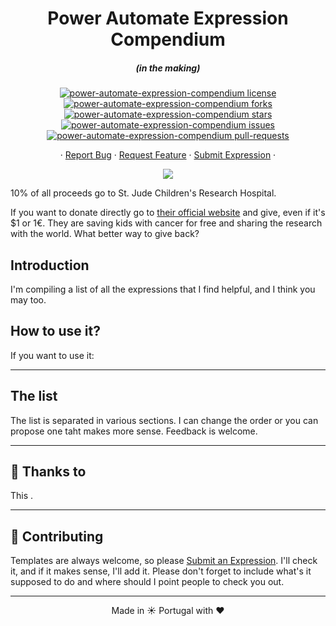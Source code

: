 <h1 align="center">
  Power Automate Expression Compendium
</h1>
<h5 align="center">(in the making)</h5>

<p align="center">
<a href="https://github.com/manueltgomes/power-automate-expression-compendium/blob/master/LICENSE" target="blank">
<img src="https://img.shields.io/github/license/manueltgomes/power-automate-expression-compendium?style=flat-square" alt="power-automate-expression-compendium license" />
</a>
<a href="https://github.com/manueltgomes/power-automate-expression-compendium/fork" target="blank">
<img src="https://img.shields.io/github/forks/manueltgomes/power-automate-expression-compendium?style=flat-square" alt="power-automate-expression-compendium forks"/>
</a>
<a href="https://github.com/manueltgomes/power-automate-expression-compendium/stargazers" target="blank">
<img src="https://img.shields.io/github/stars/manueltgomes/power-automate-expression-compendium?style=flat-square" alt="power-automate-expression-compendium stars"/>
</a>
<a href="https://github.com/manueltgomes/power-automate-expression-compendium/issues" target="blank">
<img src="https://img.shields.io/github/issues/manueltgomes/power-automate-expression-compendium?style=flat-square" alt="power-automate-expression-compendium issues"/>
</a>
<a href="https://github.com/manueltgomes/power-automate-expression-compendium/pulls" target="blank">
<img src="https://img.shields.io/github/issues-pr/manueltgomes/power-automate-expression-compendium?style=flat-square" alt="power-automate-expression-compendium pull-requests"/>
</a>
</p>

<p align="center">
    ·
    <a href="https://github.com/manueltgomes/power-automate-expression-compendium/issues/new/choose">Report Bug</a>
    ·
    <a href="https://github.com/manueltgomes/power-automate-expression-compendium/issues/new/choose">Request Feature</a>
    ·
    <a href="https://github.com/manueltgomes/power-automate-expression-compendium/issues/new/choose">Submit Expression</a>
    ·
</p>

<p align="center"><a href="https://www.buymeacoffee.com/manueltgomes"><img src="https://img.buymeacoffee.com/button-api/?text=Buy me a coffee&emoji=&slug=manueltgomes&button_colour=FFDD00&font_colour=000000&font_family=Cookie&outline_colour=000000&coffee_colour=ffffff"></a></p>
<p aligh="center">10% of all proceeds go to St. Jude Children's Research Hospital.</p>
<p aligh="center">If you want to donate directly go to <a href="https://www.stjude.org/donate/donate-to-st-jude.html?sc_icid=home-btn-donate-now">their official website</a> and give, even if it's $1 or 1€. They are saving kids with cancer for free and sharing the research with the world. What better way to give back?
</p>

## Introduction

I'm compiling a list of all the expressions that I find helpful, and I think you may too.

## How to use it?

If you want to use it:


---

## The list

The list is separated in various sections. I can change the order or you can propose one taht makes more sense. Feedback is welcome.





---

## 🙏 Thanks to

This .

---

## 💪 Contributing

Templates are always welcome, so please <a href="https://github.com/manueltgomes/power-automate-expression-compendium/issues/new/choose">Submit an Expression</a>. I'll check it, and if it makes sense, I'll add it. Please don't forget to include what's it supposed to do and where should I point people to check you out.

<hr>
<p align="center">
Made in ☀️ Portugal with ❤️
</p>
